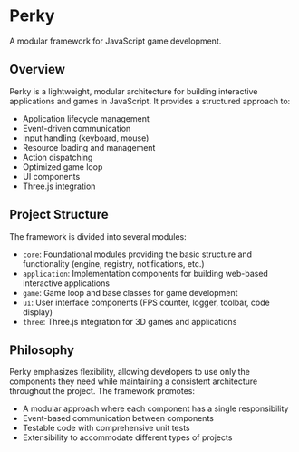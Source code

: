# Perky

A modular framework for JavaScript game development.

## Overview

Perky is a lightweight, modular architecture for building interactive applications and games in JavaScript. It provides a structured approach to:

- Application lifecycle management
- Event-driven communication
- Input handling (keyboard, mouse)
- Resource loading and management
- Action dispatching
- Optimized game loop
- UI components
- Three.js integration

## Project Structure

The framework is divided into several modules:

- `core`: Foundational modules providing the basic structure and functionality (engine, registry, notifications, etc.)
- `application`: Implementation components for building web-based interactive applications
- `game`: Game loop and base classes for game development
- `ui`: User interface components (FPS counter, logger, toolbar, code display)
- `three`: Three.js integration for 3D games and applications

## Philosophy

Perky emphasizes flexibility, allowing developers to use only the components they need while maintaining a consistent architecture throughout the project. The framework promotes:

- A modular approach where each component has a single responsibility
- Event-based communication between components
- Testable code with comprehensive unit tests
- Extensibility to accommodate different types of projects


